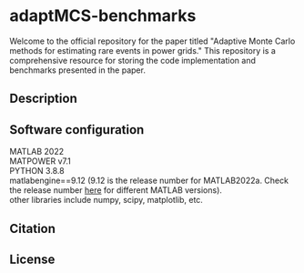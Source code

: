 # adaptMCS-benchmarks
Welcome to the official repository for the paper titled "Adaptive Monte Carlo methods for estimating rare events in power grids." This repository is a comprehensive resource for storing the code implementation and benchmarks presented in the paper.
## Description
## Software configuration
MATLAB 2022  
MATPOWER v7.1  
PYTHON 3.8.8  
  matlabengine==9.12 (9.12 is the release number for MATLAB2022a. Check the release number [here](https://en.wikipedia.org/wiki/MATLAB) for different MATLAB versions).  
  other libraries include numpy, scipy, matplotlib, etc.
## Citation
## License
